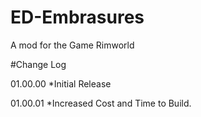 # ED-Embrasures
A mod for the Game Rimworld


#Change Log

01.00.00
*Initial Release

01.00.01
*Increased Cost and Time to Build.


